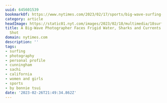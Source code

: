 ```yaml
---
uuid: 645601539
bookmarkOf: https://www.nytimes.com/2023/02/17/sports/big-wave-surfing-sachi-cunningham.html
category: article
headImage: https://static01.nyt.com/images/2023/02/18/multimedia/18surf-photog-01-qpzg/18surf-photog-01-qpzg-largeHorizontalJumbo.jpg
title: A Big-Wave Photographer Faces Frigid Water, Sharks and Currents to Get the
  Shot
domain: nytimes.com
description: ''
tags:
- surfing
- photography
- personal profile
- cunningham
- sachi
- california
- women and girls
- sports
- by bonnie tsui
date: '2023-02-26T21:49:34.862Z'
---
```



